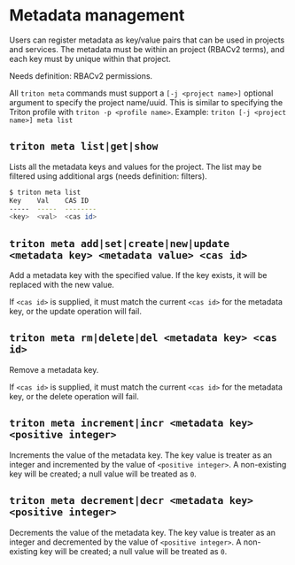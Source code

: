 # Metadata management

Users can register metadata as key/value pairs that can be used in projects and services. The metadata must be within an project (RBACv2 terms), and each key must by unique within that project.

Needs definition: RBACv2 permissions.

All `triton meta` commands must support a `[-j <project name>]` optional argument to specify the project name/uuid. This is similar to specifying the Triton profile with `triton -p <profile name>`. Example: `triton [-j <project name>] meta list`

## `triton meta list|get|show`

Lists all the metadata keys and values for the project. The list may be filtered using additional args (needs definition: filters).

```bash
$ triton meta list
Key    Val    CAS ID
-----  -----  --------
<key>  <val>  <cas id>
```

## `triton meta add|set|create|new|update <metadata key> <metadata value> <cas id>`

Add a metadata key with the specified value. If the key exists, it will be replaced with the new value.

If `<cas id>` is supplied, it must match the current `<cas id>` for the metadata key, or the update operation will fail.

## `triton meta rm|delete|del <metadata key> <cas id>`

Remove a metadata key.

If `<cas id>` is supplied, it must match the current `<cas id>` for the metadata key, or the delete operation will fail.

## `triton meta increment|incr <metadata key> <positive integer>`

Increments the value of the metadata key. The key value is treater as an integer and incremented by the value of `<positive integer>`. A non-existing key will be created; a null value will be treated as `0`.

## `triton meta decrement|decr <metadata key> <positive integer>`

Decrements the value of the metadata key. The key value is treater as an integer and decremented by the value of `<positive integer>`. A non-existing key will be created; a null value will be treated as `0`.
